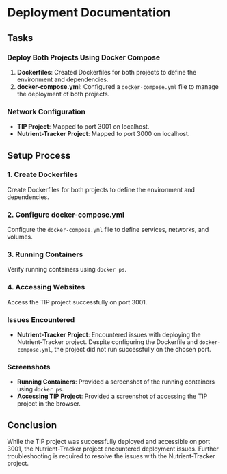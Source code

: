 # Deployment Documentation


## Tasks
### Deploy Both Projects Using Docker Compose
1. **Dockerfiles**: Created Dockerfiles for both projects to define the environment and dependencies.
2. **docker-compose.yml**: Configured a `docker-compose.yml` file to manage the deployment of both projects.

### Network Configuration
- **TIP Project**: Mapped to port 3001 on localhost.
- **Nutrient-Tracker Project**: Mapped to port 3000 on localhost.

## Setup Process

### 1. Create Dockerfiles
Create Dockerfiles for both projects to define the environment and dependencies.

### 2. Configure docker-compose.yml
Configure the `docker-compose.yml` file to define services, networks, and volumes.

### 3. Running Containers
Verify running containers using `docker ps`.

### 4. Accessing Websites
Access the TIP project successfully on port 3001.

### Issues Encountered
- **Nutrient-Tracker Project**: Encountered issues with deploying the Nutrient-Tracker project. Despite configuring the Dockerfile and `docker-compose.yml`, the project did not run successfully on the chosen port.

### Screenshots
- **Running Containers**: Provided a screenshot of the running containers using `docker ps`.
- **Accessing TIP Project**: Provided a screenshot of accessing the TIP project in the browser.

## Conclusion
While the TIP project was successfully deployed and accessible on port 3001, the Nutrient-Tracker project encountered deployment issues. Further troubleshooting is required to resolve the issues with the Nutrient-Tracker project.